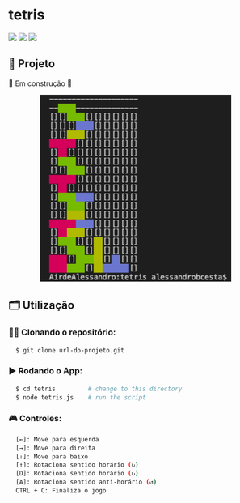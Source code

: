# tetris
<!--
![](https://sloc.xyz/github/Alessandro1918/tetris)
![](https://sloc.xyz/github/Alessandro1918/tetris?category=code)
![](https://sloc.xyz/github/Alessandro1918/tetris?category=comments)
-->
![](https://tokei.rs/b1/github/Alessandro1918/tetris)
![](https://tokei.rs/b1/github/Alessandro1918/tetris?category=code)
![](https://tokei.rs/b1/github/Alessandro1918/tetris?category=comments)

## 🚀 Projeto
🚧 Em construção 🚧
<div align="center">
    <img 
      src="github_assets/example.png" 
      alt="example" 
      title="example" 
      width="75%"
    />
</div>

## 🗂️ Utilização

### 🐑🐑 Clonando o repositório:

```bash
  $ git clone url-do-projeto.git
```

### ▶️ Rodando o App:

```bash
  $ cd tetris         # change to this directory
  $ node tetris.js    # run the script
```

### 🎮 Controles:

```bash
  [←]: Move para esquerda
  [→]: Move para direita
  [↓]: Move para baixo
  [↑]: Rotaciona sentido horário (↻)
  [D]: Rotaciona sentido horário (↻)
  [A]: Rotaciona sentido anti-horário (↺)
  CTRL + C: Finaliza o jogo
```
